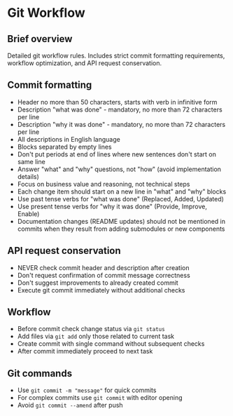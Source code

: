 # Git Workflow

## Brief overview

Detailed git workflow rules. Includes strict commit formatting requirements, workflow optimization, and API request conservation.

## Commit formatting

- Header no more than 50 characters, starts with verb in infinitive form
- Description "what was done" - mandatory, no more than 72 characters per line
- Description "why it was done" - mandatory, no more than 72 characters per line
- All descriptions in English language
- Blocks separated by empty lines
- Don't put periods at end of lines where new sentences don't start on same line
- Answer "what" and "why" questions, not "how" (avoid implementation details)
- Focus on business value and reasoning, not technical steps
- Each change item should start on a new line in "what" and "why" blocks
- Use past tense verbs for "what was done" (Replaced, Added, Updated)
- Use present tense verbs for "why it was done" (Provide, Improve, Enable)
- Documentation changes (README updates) should not be mentioned in commits when they result from adding submodules or new components

## API request conservation

- NEVER check commit header and description after creation
- Don't request confirmation of commit message correctness
- Don't suggest improvements to already created commit
- Execute git commit immediately without additional checks

## Workflow

- Before commit check change status via `git status`
- Add files via `git add` only those related to current task
- Create commit with single command without subsequent checks
- After commit immediately proceed to next task

## Git commands

- Use `git commit -m "message"` for quick commits
- For complex commits use `git commit` with editor opening
- Avoid `git commit --amend` after push
